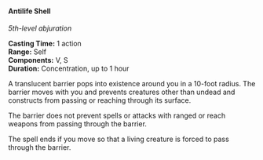 #### Antilife Shell
<!-- markdownlint-disable link-image-reference-definitions -->
[_metadata_:spell_name]:- "Antilife Shell"
[_metadata_:spell_level]:- "5"
[_metadata_:spell_school]:- "abjuration"
[_metadata_:ritual]:- "false"
[_metadata_:casting_time_amount]:- "1"
[_metadata_:casting_time_unit]:- "action"
[_metadata_:range]:- "Self"
[_metadata_:target]:- "Self"
[_metadata_:components_verbal]:- "false"
[_metadata_:components_somatic]:- "false"
[_metadata_:components_material]:- "false"
[_metadata_:duration]:- "1 hour"
[_metadata_:concentration]:- "true"
[_metadata_:compared_to_wotc_srd_5.1]:- "mechanics_same_wording_different"
[_metadata_:compared_to_a5e_srd]:- "mechanics_same_wording_same"
<!-- markdownlint-disable-next-line no-emphasis-as-heading -->
_5th-level abjuration_

**Casting Time:** 1 action \
**Range:** Self \
**Components:** V, S \
**Duration:** Concentration, up to 1 hour

A translucent barrier pops into existence around you in a 10-foot radius.
The barrier moves with you and prevents creatures other than undead and constructs from passing or reaching through its surface.

The barrier does not prevent spells or attacks with ranged or reach weapons from passing through the barrier.

The spell ends if you move so that a living creature is forced to pass through the barrier.
